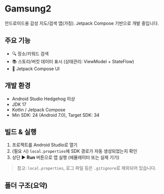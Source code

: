 # Gamsung2

안드로이드용 감성 지도/검색 앱(가칭). Jetpack Compose 기반으로 개발 중입니다.

## 주요 기능
- 🔍 장소/키워드 검색
- 📚 스토리/버킷 데이터 표시 (상태관리: ViewModel + StateFlow)
- 🎨 Jetpack Compose UI

## 개발 환경
- Android Studio Hedgehog 이상
- JDK 17
- Kotlin / Jetpack Compose
- Min SDK: 24 (Android 7.0), Target SDK: 34

## 빌드 & 실행
1. 프로젝트를 Android Studio로 열기  
2. (필요 시) `local.properties`에 SDK 경로가 자동 생성되었는지 확인  
3. 상단 ▶️ **Run** 버튼으로 앱 실행 (에뮬레이터 또는 실제 기기)

> 참고: `local.properties`, 로그 파일 등은 `.gitignore`로 제외되어 있습니다.

## 폴더 구조(요약)
